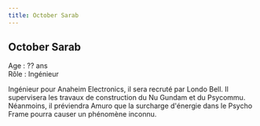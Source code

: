 ```yaml
---
title: October Sarab
---
```


October Sarab
-------------


Age : ?? ans  
Rôle : Ingénieur  
  
Ingénieur pour Anaheim Electronics, il sera recruté par Londo Bell. Il supervisera les travaux de construction du Nu Gundam et du Psycommu. Néanmoins, il préviendra Amuro que la surcharge d'énergie dans le Psycho Frame pourra causer un phénomène inconnu.

